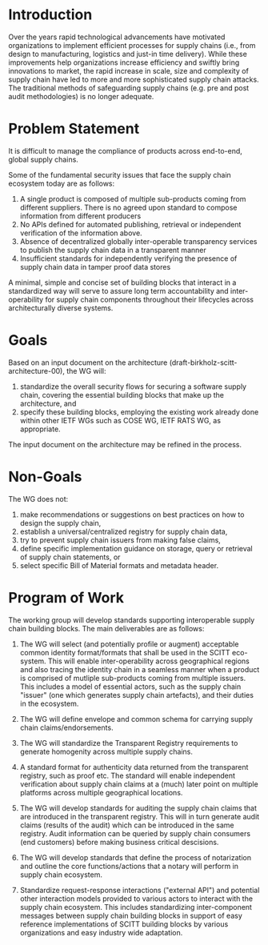 Introduction
============
Over the years rapid technological advancements have motivated organizations to implement efficient processes for supply chains (i.e., from design to manufacturing, logistics and just-in time delivery).
While these improvements help organizations increase efficiency and swiftly bring innovations to market, the rapid increase in scale, size and complexity of supply chain have led to more and more sophisticated supply chain attacks.
The traditional methods of safeguarding supply chains (e.g. pre and post audit methodologies) is no longer adequate.

Problem Statement
=================
It is difficult to manage the compliance of products across end-to-end, global supply chains. 

Some of the fundamental security issues that face the supply chain ecosystem today are as follows:

1. A single product is composed of multiple sub-products coming from different suppliers. There is no agreed upon standard to compose information from different producers
2. No APIs defined for automated publishing, retrieval or independent verification of the information above.
3. Absence of decentralized globally inter-operable transparency services to publish the supply chain data in a transparent manner
4. Insufficient standards for independently verifying the presence of supply chain data in tamper proof data stores 

A minimal, simple and concise set of building blocks that interact in a standardized way will serve to assure long term accountability and inter-operability for supply chain components throughout their lifecycles across architecturally diverse systems.

Goals
=====
Based on an input document on the architecture (draft-birkholz-scitt-architecture-00), the WG will: 

1. standardize the overall security flows for securing a software supply chain, covering the essential building blocks that make up the architecture, and
2. specify these building blocks, employing the existing work already done within other IETF WGs such as COSE WG, IETF RATS WG, as appropriate.

The input document on the architecture may be refined in the process.

Non-Goals
=========
The WG does not:

1. make recommendations or suggestions on best practices on how to design the supply chain,
2. establish a universal/centralized registry for supply chain data,
3. try to prevent supply chain issuers from making false claims, 
4. define specific implementation guidance on storage, query or retrieval of supply chain statements, or
5. select specific Bill of Material formats and metadata header.

Program of Work
===============
The working group will develop standards supporting interoperable supply chain building blocks.
The main deliverables are as follows:

1. The WG will select (and potentially profile or augment) acceptable common identity format/formats that shall be used in the SCITT eco-system. This will enable inter-operability across geographical regions and also tracing the identity chain in a seamless manner when a product is comprised of mutliple sub-products coming from multiple issuers. This includes a model of essential actors, such as the supply chain "issuer" (one which generates supply chain artefacts), and their duties in the ecosystem.

2. The WG will define envelope and common schema for carrying supply chain claims/endorsements.

3. The WG will standardize the Transparent Registry requirements to generate homogenity across multiple supply chains.

4. A standard format for authenticity data returned from the transparent registry, such as proof etc. The standard will enable independent verification about supply chain claims at a (much) later point on multiple platforms across multiple geographical locations.

5. The WG will develop standards for auditing the supply chain claims that are introduced in the transparent registry. This will in turn generate audit claims (results of the audit) which can be introduced in the same registry. Audit information can be queried by supply chain consumers (end customers) before making business critical descisions.

6. The WG will develop standards that define the process of notarization and outline the core functions/actions that a notary will perform in supply chain ecosystem.

7. Standardize request-response interactions ("external API") and potential other interaction models provided to various actors to interact with the supply chain ecosystem. This includes standardizing inter-component messages between supply chain building blocks in support of easy reference implementations of SCITT building blocks by various organizations and easy industry wide adaptation.

